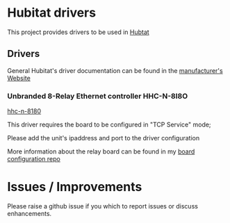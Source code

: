 # Hubitat drivers

This project provides drivers to be used in [Hubtat](https://hubitat.com/)

## Drivers
General Hubitat's driver documentation can be found in the [manufacturer's Website](https://docs.hubitat.com/)

### Unbranded 8-Relay Ethernet controller HHC-N-8I8O  
[hhc-n-8180](src/hhc-n-8180.groovy)

This driver requires the board to be configured in "TCP Service" mode;

Please add the unit's ipaddress and port to the driver configuration

More information about the relay board can be found in my [board configuration repo](https://github.com/TheFabio/control-hcc-n-8180)


# Issues / Improvements

Please raise a github issue if you which to report issues or discuss enhancements.
 
